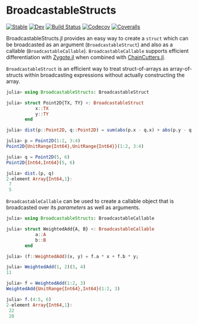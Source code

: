 # BroadcastableStructs

[![Stable](https://img.shields.io/badge/docs-stable-blue.svg)](https://tkf.github.io/BroadcastableStructs.jl/stable)
[![Dev](https://img.shields.io/badge/docs-dev-blue.svg)](https://tkf.github.io/BroadcastableStructs.jl/dev)
[![Build Status](https://travis-ci.com/tkf/BroadcastableStructs.jl.svg?branch=master)](https://travis-ci.com/tkf/BroadcastableStructs.jl)
[![Codecov](https://codecov.io/gh/tkf/BroadcastableStructs.jl/branch/master/graph/badge.svg)](https://codecov.io/gh/tkf/BroadcastableStructs.jl)
[![Coveralls](https://coveralls.io/repos/github/tkf/BroadcastableStructs.jl/badge.svg?branch=master)](https://coveralls.io/github/tkf/BroadcastableStructs.jl?branch=master)

BroadcastableStructs.jl provides an easy way to create a `struct`
which can be broadcasted as an argument (`BroadcastableStruct`) and
also as a callable (`BroadcastableCallable`).  `BroadcastableCallable`
supports efficient differentiation with
[Zygote.jl](https://github.com/FluxML/Zygote.jl) when combined with
[ChainCutters.jl](https://github.com/tkf/ChainCutters.jl).

`BroadcastableStruct` is an efficient way to treat struct-of-arrays as
array-of-structs within broadcasting expressions without actually
constructing the array.

```julia
julia> using BroadcastableStructs: BroadcastableStruct

julia> struct Point2D{TX, TY} <: BroadcastableStruct
           x::TX
           y::TY
       end

julia> dist(p::Point2D, q::Point2D) = sum(abs(p.x - q.x) + abs(p.y - q.y));

julia> p = Point2D(1:2, 3:4)
Point2D{UnitRange{Int64},UnitRange{Int64}}(1:2, 3:4)

julia> q = Point2D(5, 6)
Point2D{Int64,Int64}(5, 6)

julia> dist.(p, q)
2-element Array{Int64,1}:
 7
 5
```

`BroadcastableCallable` can be used to create a callable object that
is broadcasted over its _parameters_ as well as arguments.

```julia
julia> using BroadcastableStructs: BroadcastableCallable

julia> struct WeightedAdd{A, B} <: BroadcastableCallable
           a::A
           b::B
       end

julia> (f::WeightedAdd)(x, y) = f.a * x + f.b * y;

julia> WeightedAdd(1, 2)(3, 4)
11

julia> f = WeightedAdd(1:2, 3)
WeightedAdd{UnitRange{Int64},Int64}(1:2, 3)

julia> f.(4:5, 6)
2-element Array{Int64,1}:
 22
 28
```
